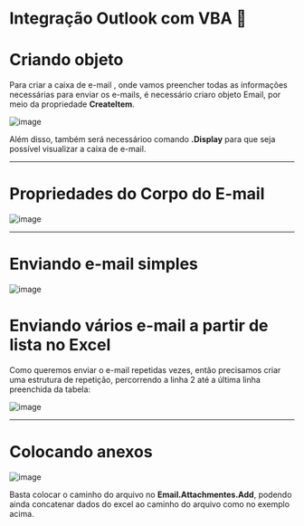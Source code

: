 # Integração Outlook com VBA 📧

# Criando objeto 

Para criar a caixa de e-mail , onde vamos preencher todas as informações necessárias para enviar os e-mails, é necessário criaro objeto Email, por meio da
propriedade <b> CreateItem</b>.

![image](https://user-images.githubusercontent.com/77951123/205712328-b44a272a-d593-4163-b382-f4d8c5af52c7.png)

Além disso, também será necessárioo comando <b>.Display</b> para que seja possível visualizar a caixa de e-mail.

<hr>

# Propriedades do Corpo do E-mail

![image](https://user-images.githubusercontent.com/77951123/205712663-5260f28a-3466-4f0c-9116-098f6f1c8a34.png)

<hr>

# Enviando e-mail simples

![image](https://user-images.githubusercontent.com/77951123/205712805-a5eec292-bbb8-41b7-bd33-ee8660a4b07f.png)

# Enviando vários e-mail a partir de lista no Excel

Como queremos enviar o e-mail repetidas vezes, então precisamos
criar uma estrutura de repetição, percorrendo a linha 2 até a última
linha preenchida da tabela:

![image](https://user-images.githubusercontent.com/77951123/205713118-585c7cae-2500-4277-97c8-d105c158da57.png)

<hr>

# Colocando anexos


![image](https://user-images.githubusercontent.com/77951123/205713209-33c953b1-a38c-4981-95ec-800330a619ca.png)

Basta colocar o caminho do arquivo no **Email.Attachmentes.Add**, 
podendo ainda concatenar dados do excel ao caminho do arquivo como no exemplo acima.






